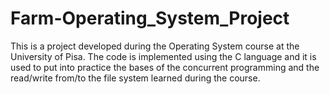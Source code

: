 # Farm-Operating_System_Project
This is a project developed during the Operating System course at the University of Pisa. The code is implemented using the C language and it is used to put into practice the bases of the concurrent programming and the read/write from/to the file system learned during the course.
